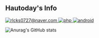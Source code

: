 <h2>Hautoday's Info</h2>

<a href="" target="_blank">
    <img alt="rlcks0727@naver.com" src="https://img.shields.io/badge/rlcks0727@naver.com-EA4335?logo=Gmail&logoColor=white"/>
</a>
<a href="" target="_blank">
    <img alt="php" src="https://img.shields.io/badge/PHP-777BB4?logo=PHP&logoColor=white"/>
</a>
<a href="" target="_blank">
    <img alt="android" src="https://img.shields.io/badge/android-3DDC84?logo=Android Studio&logoColor=white"/>
</a>

![Anurag's GitHub stats](https://github-readme-stats.vercel.app/api?username=hautoday&show_icons=true&theme=react)

